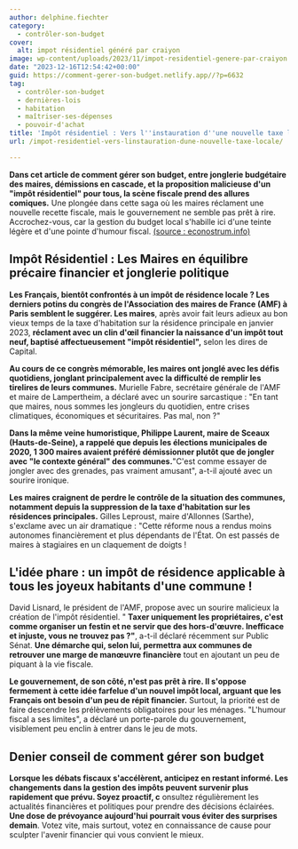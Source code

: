 ```yaml
---
author: delphine.fiechter
category:
  - contrôler-son-budget
cover:
  alt: impot résidentiel généré par craiyon
image: wp-content/uploads/2023/11/impot-residentiel-genere-par-craiyon.png
date: "2023-12-16T12:54:42+00:00"
guid: https://comment-gerer-son-budget.netlify.app//?p=6632
tag:
  - contrôler-son-budget
  - dernières-lois
  - habitation
  - maîtriser-ses-dépenses
  - pouvoir-d'achat
title: 'Impôt résidentiel : Vers l''instauration d''une nouvelle taxe locale !'
url: /impot-residentiel-vers-linstauration-dune-nouvelle-taxe-locale/

---
```

**Dans cet article de comment gérer son budget, entre jonglerie budgétaire des maires, démissions en cascade, et la proposition malicieuse d'un "impôt résidentiel" pour tous, la scène fiscale prend des allures comiques.** Une plongée dans cette saga où les maires réclament une nouvelle recette fiscale, mais le gouvernement ne semble pas prêt à rire. Accrochez-vous, car la gestion du budget local s'habille ici d'une teinte légère et d'une pointe d'humour fiscal. [(source : econostrum.info)](https://econostrum.info/impots-impot-residence-local-france/ "(source : econostrum.info)")

## **Impôt Résidentiel : Les Maires en équilibre précaire financier et jonglerie politique**

**Les Français, bientôt confrontés à un impôt de résidence locale ? Les derniers potins du congrès de l'Association des maires de France (AMF) à Paris semblent le suggérer. Les maires**, après avoir fait leurs adieux au bon vieux temps de la taxe d'habitation sur la résidence principale en janvier 2023, **réclament avec un clin d'œil financier la naissance d'un impôt tout neuf, baptisé affectueusement "impôt résidentiel",** selon les dires de Capital.

**Au cours de ce congrès mémorable, les maires ont jonglé avec les défis quotidiens, jonglant principalement avec la difficulté de remplir les tirelires de leurs communes.** Murielle Fabre, secrétaire générale de l'AMF et maire de Lampertheim, a déclaré avec un sourire sarcastique : "En tant que maires, nous sommes les jongleurs du quotidien, entre crises climatiques, économiques et sécuritaires. Pas mal, non ?"

**Dans la même veine humoristique, Philippe Laurent, maire de Sceaux (Hauts-de-Seine), a rappelé que depuis les élections municipales de 2020, 1 300 maires avaient préféré démissionner plutôt que de jongler avec "le contexte général" des communes.**"C'est comme essayer de jongler avec des grenades, pas vraiment amusant", a-t-il ajouté avec un sourire ironique.

**Les maires craignent de perdre le contrôle de la situation des communes, notamment depuis la suppression de la taxe d'habitation sur les résidences principales.** Gilles Leproust, maire d'Allonnes (Sarthe), s'exclame avec un air dramatique : "Cette réforme nous a rendus moins autonomes financièrement et plus dépendants de l'État. On est passés de maires à stagiaires en un claquement de doigts !

## **L'idée phare : un impôt de résidence applicable à tous les joyeux habitants d'une commune !**

David Lisnard, le président de l'AMF, propose avec un sourire malicieux la création de l'impôt résidentiel. " **Taxer uniquement les propriétaires, c'est comme organiser un festin et ne servir que des hors-d'œuvre. Inefficace et injuste, vous ne trouvez pas ?"**, a-t-il déclaré récemment sur Public Sénat. **Une démarche qui, selon lui, permettra aux communes de retrouver une marge de manœuvre financière** tout en ajoutant un peu de piquant à la vie fiscale.

**Le gouvernement, de son côté, n'est pas prêt à rire. Il s'oppose fermement à cette idée farfelue d'un nouvel impôt local, arguant que les Français ont besoin d'un peu de répit financier.** Surtout, la priorité est de faire descendre les prélèvements obligatoires pour les ménages. "L'humour fiscal a ses limites", a déclaré un porte-parole du gouvernement, visiblement peu enclin à entrer dans le jeu de mots.

## **Denier conseil de comment gérer son budget**

**Lorsque les débats fiscaux s'accélèrent, anticipez en restant informé. Les changements dans la gestion des impôts peuvent survenir plus rapidement que prévu. Soyez proactif, c** onsultez régulièrement les actualités financières et politiques pour prendre des décisions éclairées. **Une dose de prévoyance aujourd'hui pourrait vous éviter des surprises demain**. Votez vite, mais surtout, votez en connaissance de cause pour sculpter l'avenir financier qui vous convient le mieux.
